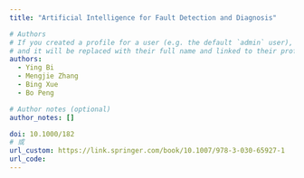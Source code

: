 ```yaml
---
title: "Artificial Intelligence for Fault Detection and Diagnosis"

# Authors
# If you created a profile for a user (e.g. the default `admin` user), write the username (folder name) here
# and it will be replaced with their full name and linked to their profile.
authors:
  - Ying Bi
  - Mengjie Zhang
  - Bing Xue
  - Bo Peng

# Author notes (optional)
author_notes: []

doi: 10.1000/182
# 或
url_custom: https://link.springer.com/book/10.1007/978-3-030-65927-1
url_code: 
---
```

